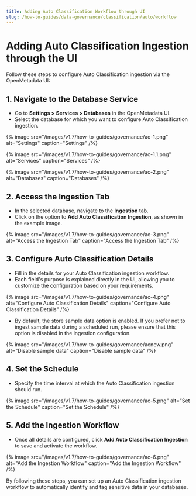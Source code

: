 ```yaml
---
title: Adding Auto Classification Workflow through UI
slug: /how-to-guides/data-governance/classification/auto/workflow
---
```


# Adding Auto Classification Ingestion through the UI

Follow these steps to configure Auto Classification ingestion via the OpenMetadata UI:

## 1. Navigate to the Database Service
- Go to **Settings > Services > Databases** in the OpenMetadata UI.
- Select the database for which you want to configure Auto Classification ingestion.

{% image
src="/images/v1.7/how-to-guides/governance/ac-1.png"
alt="Settings"
caption="Settings"
/%}

{% image
src="/images/v1.7/how-to-guides/governance/ac-1.1.png"
alt="Services"
caption="Services"
/%}

{% image
src="/images/v1.7/how-to-guides/governance/ac-2.png"
alt="Databases"
caption="Databases"
/%}

## 2. Access the Ingestion Tab
- In the selected database, navigate to the **Ingestion** tab.
- Click on the option to **Add Auto Classification Ingestion**, as shown in the example image.

{% image
src="/images/v1.7/how-to-guides/governance/ac-3.png"
alt="Access the Ingestion Tab"
caption="Access the Ingestion Tab"
/%}

## 3. Configure Auto Classification Details
- Fill in the details for your Auto Classification ingestion workflow.
- Each field's purpose is explained directly in the UI, allowing you to customize the configuration based on your requirements.

{% image
src="/images/v1.7/how-to-guides/governance/ac-4.png"
alt="Configure Auto Classification Details"
caption="Configure Auto Classification Details"
/%}

- By default, the store sample data option is enabled. If you prefer not to ingest sample data during a scheduled run, please ensure that this option is disabled in the ingestion configuration.

{% image
src="/images/v1.7/how-to-guides/governance/acnew.png"
alt="Disable sample data"
caption="Disable sample data"
/%}

## 4. Set the Schedule
- Specify the time interval at which the Auto Classification ingestion should run.

{% image
src="/images/v1.7/how-to-guides/governance/ac-5.png"
alt="Set the Schedule"
caption="Set the Schedule"
/%}

## 5. Add the Ingestion Workflow
- Once all details are configured, click **Add Auto Classification Ingestion** to save and activate the workflow.

{% image
src="/images/v1.7/how-to-guides/governance/ac-6.png"
alt="Add the Ingestion Workflow"
caption="Add the Ingestion Workflow"
/%}

By following these steps, you can set up an Auto Classification ingestion workflow to automatically identify and tag sensitive data in your databases.
